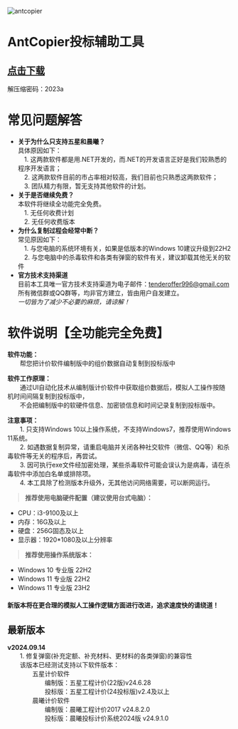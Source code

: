 ![antcopier](https://github.com/tenderoffer/antcopier/assets/140397303/c25b4b4e-86be-45fd-a541-0e2855345282)   
# **AntCopier投标辅助工具**

## [点击下载](https://raw.githubusercontent.com/tenderoffer/AntCopier/main/AntCopier投标辅助工具.rar)    
解压缩密码：2023a    

# **常见问题解答**       
- **关于为什么只支持五星和晨曦？**    
具体原因如下：   
&emsp;1. 这两款软件都是用.NET开发的，而.NET的开发语言正好是我们较熟悉的程序开发语言；    
&emsp;2. 这两款软件目前的市占率相对较高，我们目前也只熟悉这两款软件；    
&emsp;3. 团队精力有限，暂无支持其他软件的计划。   
- **关于是否继续免费？**    
本软件将继续全功能完全免费。    
&emsp;1. 无任何收费计划    
&emsp;2. 无任何收费版本   
- **为什么复制过程会经常中断？**       
常见原因如下：    
&emsp;1. 与您电脑的系统环境有关，如果是低版本的Windows 10建议升级到22H2       
&emsp;2. 与您电脑中的杀毒软件和各类有弹窗的软件有关，建议卸载其他无关的软件        
- **官方技术支持渠道**    
目前本工具唯一官方技术支持渠道为电子邮件：tenderoffer996@gmail.com     
所有微信群或QQ群等，均非官方建立，皆由用户自发建立。    
_一切皆为了减少不必要的麻烦，请谅解！_



# **软件说明【全功能完全免费】**     

**软件功能：**    
&emsp;&emsp;帮您把计价软件编制版中的组价数据自动复制到投标版中   

**软件工作原理：**     
&emsp;&emsp;通过UI自动化技术从编制版计价软件中获取组价数据后，模拟人工操作按随机时间间隔复制到投标版中，     
&emsp;&emsp;不会把编制版中的软硬件信息、加密锁信息和时间记录复制到投标版中。    

**注意事项：**   
&emsp;&emsp;1. 只支持Windows 10以上操作系统，不支持Windows7，推荐使用Windows 11系统。   
&emsp;&emsp;2. 如遇数据复制异常，请重启电脑并关闭各种社交软件（微信、QQ等）和杀毒软件等无关的程序后，再尝试。   
&emsp;&emsp;3. 因可执行exe文件经加密处理，某些杀毒软件可能会误认为是病毒，请在杀毒软件中添加白名单或排除项。     
&emsp;&emsp;4. 本工具除了检测版本升级外，无其他访问网络需要，可以断网运行。   

> **推荐使用电脑硬件配置（建议使用台式电脑）：**
- CPU：i3-9100及以上   
- 内存：16G及以上
- 硬盘：256G固态及以上
- 显示器：1920*1080及以上分辨率

> **推荐使用操作系统版本：**
- Windows 10 专业版 22H2
- Windows 11 专业版 22H2
- Windows 11 专业版 23H2

#### **新版本将在更合理的模拟人工操作逻辑方面进行改进，追求速度快的请绕道！**

## 最新版本
**v2024.09.14**         
&emsp;&emsp;1.  修复弹窗(补充定额、补充材料、更材料的各类弹窗)的兼容性
&emsp;&emsp;        
&emsp;&emsp;该版本已经测试支持以下软件版本：       
&emsp;&emsp;&emsp;&emsp;五星计价软件    
&emsp;&emsp;&emsp;&emsp;&emsp;&emsp;编制版：五星工程计价(22版)v24.6.28       
&emsp;&emsp;&emsp;&emsp;&emsp;&emsp;投标版：五星工程计价(24投标版)v2.4及以上        
&emsp;&emsp;&emsp;&emsp;晨曦计价软件    
&emsp;&emsp;&emsp;&emsp;&emsp;&emsp;编制版：晨曦工程计价2017 v24.8.2.0      
&emsp;&emsp;&emsp;&emsp;&emsp;&emsp;投标版：晨曦投标计价系统2024版 v24.9.1.0     
    
 


















